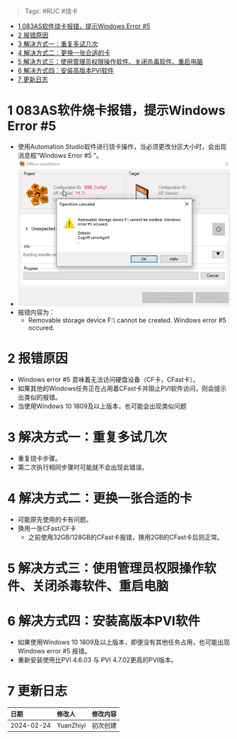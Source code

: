 > Tags: #RUC #烧卡

- [1 083AS软件烧卡报错，提示Windows Error #5](#1%20083AS%E8%BD%AF%E4%BB%B6%E7%83%A7%E5%8D%A1%E6%8A%A5%E9%94%99%EF%BC%8C%E6%8F%90%E7%A4%BAWindows%20Error%20#5)
- [2 报错原因](#2%20%E6%8A%A5%E9%94%99%E5%8E%9F%E5%9B%A0)
- [3 解决方式一：重复多试几次](#3%20%E8%A7%A3%E5%86%B3%E6%96%B9%E5%BC%8F%E4%B8%80%EF%BC%9A%E9%87%8D%E5%A4%8D%E5%A4%9A%E8%AF%95%E5%87%A0%E6%AC%A1)
- [4 解决方式二：更换一张合适的卡](#4%20%E8%A7%A3%E5%86%B3%E6%96%B9%E5%BC%8F%E4%BA%8C%EF%BC%9A%E6%9B%B4%E6%8D%A2%E4%B8%80%E5%BC%A0%E5%90%88%E9%80%82%E7%9A%84%E5%8D%A1)
- [5 解决方式三：使用管理员权限操作软件、关闭杀毒软件、重启电脑](#5%20%E8%A7%A3%E5%86%B3%E6%96%B9%E5%BC%8F%E4%B8%89%EF%BC%9A%E4%BD%BF%E7%94%A8%E7%AE%A1%E7%90%86%E5%91%98%E6%9D%83%E9%99%90%E6%93%8D%E4%BD%9C%E8%BD%AF%E4%BB%B6%E3%80%81%E5%85%B3%E9%97%AD%E6%9D%80%E6%AF%92%E8%BD%AF%E4%BB%B6%E3%80%81%E9%87%8D%E5%90%AF%E7%94%B5%E8%84%91)
- [6 解决方式四：安装高版本PVI软件](#6%20%E8%A7%A3%E5%86%B3%E6%96%B9%E5%BC%8F%E5%9B%9B%EF%BC%9A%E5%AE%89%E8%A3%85%E9%AB%98%E7%89%88%E6%9C%ACPVI%E8%BD%AF%E4%BB%B6)
- [7 更新日志](#7%20%E6%9B%B4%E6%96%B0%E6%97%A5%E5%BF%97)

# 1 083AS软件烧卡报错，提示Windows Error #5

- 使用Automation Studio软件进行烧卡操作，当必须更改分区大小时，会出现消息框“Windows Error #5 ”。
- ![](FILES/083AS软件烧卡报错，提示Windows%20Error%205/image-20240224211312016.png)
- 报错内容为：
    - Removable storage device F:\ cannot be created. Windows error #5 occured.

# 2 报错原因

- Windows error #5 意味着无法访问硬盘设备（CF卡，CFast卡）。
- 如果其他的Windows任务正在占用着CFast卡并阻止PVI软件访问，则会提示出类似的报错。
- 当使用Windows 10 1809及以上版本，也可能会出现类似问题

# 3 解决方式一：重复多试几次

- 重复烧卡步骤。
- 第二次执行相同步骤时可能就不会出现此错误。

# 4 解决方式二：更换一张合适的卡

- 可能原先使用的卡有问题。
- 换用一张CFast/CF卡
    - 之前使用32GB/128GB的CFast卡报错，换用2GB的CFast卡后则正常。

# 5 解决方式三：使用管理员权限操作软件、关闭杀毒软件、重启电脑

# 6 解决方式四：安装高版本PVI软件

- 如果使用Windows 10 1809及以上版本，即便没有其他任务占用，也可能出现Windows error #5 报错。
- 重新安装使用比PVI 4.6.03 与 PVI 4.7.02更高的PVI版本。

# 7 更新日志

| 日期     | 修改人     | 修改内容     |
|:-----|:-----|:-----|
| 2024-02-24     | YuanZhiyi     | 初次创建     |
